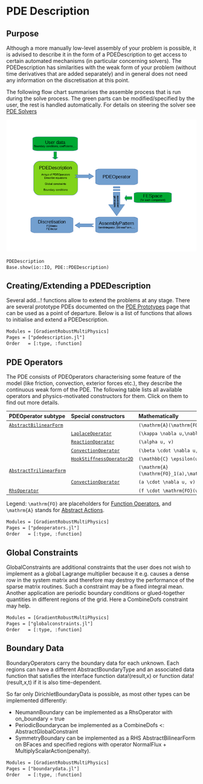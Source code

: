 
# PDE Description

## Purpose

Although a more manually low-level assembly of your problem is possible, it is advised to describe it in the form of a PDEDescription
to get access to certain automated mechanisms (in particular concerning solvers). The PDEDescription has similarities with the weak form of your problem (without time derivatives that are added separately) and in general does not need any information on the discretisation at this point.

The following flow chart summarises the assemble process that is run during the solve process. The green parts can be modified/specified by the user, the rest is handled automatically. For details on steering the solver see [PDE Solvers](@ref)

![Assembly Flowchart](assembly_flowchart.png) 


```@docs
PDEDescription
Base.show(io::IO, PDE::PDEDescription)
```


## Creating/Extending a PDEDescription

Several add...! functions allow to extend the problems at any stage. There are several prototype PDEs documented on the [PDE Prototypes](@ref) page that can be used as a point of departure. Below is a list of functions that allows to initialise and extend a PDEDescription.

```@autodocs
Modules = [GradientRobustMultiPhysics]
Pages = ["pdedescription.jl"]
Order   = [:type, :function]
```

## PDE Operators

The PDE consists of PDEOperators characterising some feature of the model (like friction, convection, exterior forces etc.), they describe the continuous weak form of the PDE. The following table lists all available operators and physics-motivated constructors for them. Click on them to find out more details.


| PDEOperator subtype                 | Special constructors                 | Mathematically                                                         |
| :---------------------------------- | :----------------------------------- | :--------------------------------------------------------------------- |
| [`AbstractBilinearForm`](@ref)      |                                      | ``(\mathrm{A}(\mathrm{FO}_1(u)),\mathrm{FO}_2(v))``                    |
|                                     | [`LaplaceOperator`](@ref)            | ``(\kappa \nabla u,\nabla v)``                                         |
|                                     | [`ReactionOperator`](@ref)           | ``(\alpha u, v)``                                                      |
|                                     | [`ConvectionOperator`](@ref)         | ``(\beta \cdot \nabla u, v)`` (beta is function)                       |
|                                     | [`HookStiffnessOperator2D`](@ref)    | ``(\mathbb{C} \epsilon(u),\epsilon(v))``                               |
| [`AbstractTrilinearForm`](@ref)     |                                      | ``(\mathrm{A}(\mathrm{FO}_1(a),\mathrm{FO}_2(u)),\mathrm{FO}_3(v))``   |
|                                     | [`ConvectionOperator`](@ref)         | ``(a \cdot \nabla u, v)`` (a is registered unknown)                    |
| [`RhsOperator`](@ref)               |                                      | ``(f \cdot \mathrm{FO}(v))``                                           |

Legend: ``\mathrm{FO}``  are placeholders for [Function Operators](@ref), and ``\mathrm{A}`` stands for [Abstract Actions](@ref).


```@autodocs
Modules = [GradientRobustMultiPhysics]
Pages = ["pdeoperators.jl"]
Order   = [:type, :function]
```

## Global Constraints

GlobalConstraints are additional constraints that the user does not wish to implement as a global Lagrange multiplier because it e.g. causes a dense row in the system matrix and therefore may destroy the performance of the sparse matrix routines. Such a constraint may be a fixed integral mean. Another application are periodic boundary conditions or glued-together quantities in different regions of the grid. Here a CombineDofs constraint may help.

```@autodocs
Modules = [GradientRobustMultiPhysics]
Pages = ["globalconstraints.jl"]
Order   = [:type, :function]
```


## Boundary Data

BoundaryOperators carry the boundary data for each unknown. Each regions can have a different AbstractBoundaryType and an associated data function that satisfies the interface function data!(result,x) or function data!(result,x,t) if it is also time-dependent.

So far only DirichletBoundaryData is possible, as most other types can be implemented differently:
- NeumannBoundary can be implemented as a RhsOperator with on_boundary = true
- PeriodicBoundarycan be implemented as a CombineDofs <: AbstractGlobalConstraint
- SymmetryBoundary can be implemented as a RHS AbstractBilinearForm on BFaces and specified regions with operator NormalFlux + MultiplyScalarAction(penalty).

```@autodocs
Modules = [GradientRobustMultiPhysics]
Pages = ["boundarydata.jl"]
Order   = [:type, :function]
```